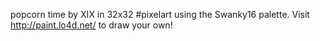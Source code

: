 popcorn time by XIX in 32x32 #pixelart using the Swanky16 palette. Visit http://paint.lo4d.net/ to draw your own! 